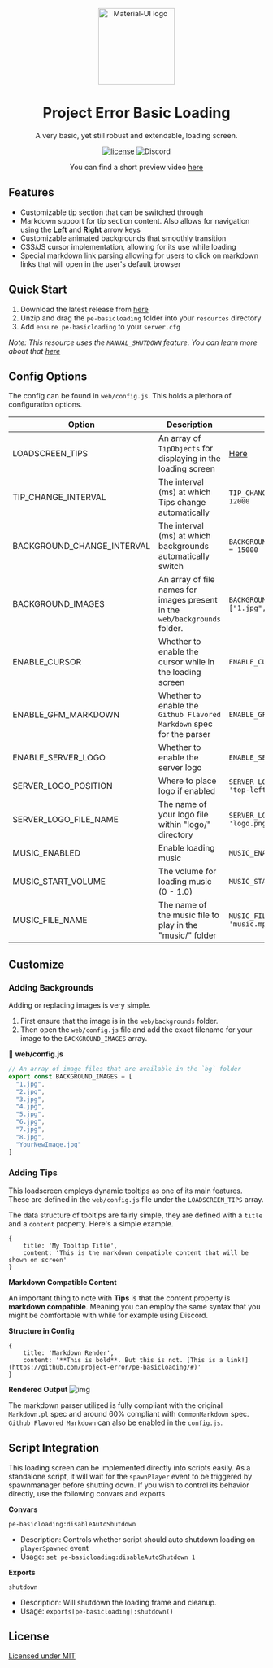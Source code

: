 <p align="center">
  <a href="https://projecterror.dev/" rel="noopener" target="_blank"><img width="150" src="https://i.tasoagc.dev/c1pD" alt="Material-UI logo"></a></p>
</p>
<h1 align="center">Project Error Basic Loading</h1>

<div align="center">
A very basic, yet still robust and extendable, loading screen.
</div>

<div align="center">

[![license](https://img.shields.io/badge/license-MIT-blue.svg)](https://github.com/project-error/pe-basicloading/master/LICENSE)
![Discord](https://img.shields.io/discord/791854454760013827?label=Our%20Discord)
</div>

<div align="center">

   You can find a short preview video [here](https://i.imgur.com/aivxpfx.gifv) 
</div>

## Features
* Customizable tip section that can be switched through 
* Markdown support for tip section content. Also allows for navigation using the **Left** and **Right** arrow keys
* Customizable animated backgrounds that smoothly transition
* CSS/JS cursor implementation, allowing for its use while loading
* Special markdown link parsing allowing for users to click on markdown links that will open in the user's default browser

## Quick Start
1. Download the latest release from [here](https://github.com/project-error/pe-basicloading/releases/)
2. Unzip and drag the `pe-basicloading` folder into your `resources` directory
3. Add `ensure pe-basicloading` to your `server.cfg`

*Note: This resource uses the `MANUAL_SHUTDOWN` feature. You can learn more about that [here]()*

## Config Options

The config can be found in `web/config.js`. This holds a plethora of configuration options.

| Option | Description | Example
| --- | --- | --- |
| LOADSCREEN_TIPS | An array of `TipObjects` for displaying in the loading screen | [Here](https://github.com/project-error/pe-basicloading/blob/db5837df618a9d9fd6a4cd2a218bb91e81a359b7/web/config.js#L7)|
| TIP_CHANGE_INTERVAL  | The interval (ms) at which Tips change automatically | `TIP_CHANGE_INTERVAL = 12000` |
| BACKGROUND_CHANGE_INTERVAL | The interval (ms) at which backgrounds automatically switch | `BACKGROUND_CHANGE_INTERVAL = 15000` |
| BACKGROUND_IMAGES | An array of file names for images present in the `web/backgrounds` folder. | `BACKGROUND_IMAGES = ["1.jpg","2.jpg"]`
| ENABLE_CURSOR | Whether to enable the cursor while in the loading screen | `ENABLE_CURSOR = false`
| ENABLE_GFM_MARKDOWN | Whether to enable the `Github Flavored Markdown` spec for the parser | `ENABLE_GFM_MARKDOWN = true`
| ENABLE_SERVER_LOGO | Whether to enable the server logo | `ENABLE_SERVER_LOGO = true`
| SERVER_LOGO_POSITION | Where to place logo if enabled | `SERVER_LOGO_POSITION = 'top-left'`
| SERVER_LOGO_FILE_NAME | The name of your logo file within "logo/" directory | `SERVER_LOGO_FILE_NAME = 'logo.png'`
| MUSIC_ENABLED | Enable loading music | `MUSIC_ENABLED = true `
| MUSIC_START_VOLUME | The volume for loading music (0 - 1.0) | `MUSIC_START_VOLUME = 0.5`
| MUSIC_FILE_NAME | The name of the music file to play in the "music/" folder | `MUSIC_FILE_NAME = 'music.mp3'`

## Customize

### Adding Backgrounds

Adding or replacing images is very simple.

1. First ensure that the image is in the `web/backgrounds` folder.
2. Then open the `web/config.js` file and add the exact filename for your image
   to the `BACKGROUND_IMAGES` array.

📁 **web/config.js**
```js
// An array of image files that are available in the `bg` folder
export const BACKGROUND_IMAGES = [
  "1.jpg", 
  "2.jpg", 
  "3.jpg", 
  "4.jpg", 
  "5.jpg", 
  "6.jpg", 
  "7.jpg", 
  "8.jpg",
  "YourNewImage.jpg"
]
```

### Adding Tips
This loadscreen employs dynamic tooltips as one of its main features. These are
defined in the `web/config.js` file under the `LOADSCREEN_TIPS` array.

The data structure of tooltips are fairly simple, they are defined with a `title`
and a `content` property. Here's a simple example.

```
{
    title: 'My Tooltip Title',
    content: 'This is the markdown compatible content that will be shown on screen'
}
```

**Markdown Compatible Content**

An important thing to note with **Tips** is that the content property is **markdown compatible**.
Meaning you can employ the same syntax that you might be comfortable with while for example using Discord.

**Structure in Config**
```
{
    title: 'Markdown Render',
    content: '**This is bold**. But this is not. [This is a link!](https://github.com/project-error/pe-basicloading/#)'
}
```
**Rendered Output**
![img](https://i.tasoagc.dev/SB6A)

The markdown parser utilized is fully compliant with the original `Markdown.pl` spec and around 60% compliant
with `CommonMarkdown` spec. `Github Flavored Markdown` can also be enabled in the `config.js`.

## Script Integration

This loading screen can be implemented directly into scripts easily. As a standalone script, it will wait 
for the `spawnPlayer` event to be triggered by spawnmanager before shutting down. If you wish to control its
behavior directly, use the following convars and exports

**Convars**

`pe-basicloading:disableAutoShutdown`
* Description: Controls whether script should auto shutdown loading on `playerSpawned` event
* Usage: `set pe-basicloading:disableAutoShutdown 1`

**Exports**

`shutdown`
* Description: Will shutdown the loading frame and cleanup.
* Usage: `exports[pe-basicloading]:shutdown()`

## License
[Licensed under MIT](https://opensource.org/licenses/MIT)
